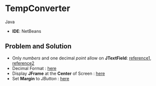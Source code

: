 # TempConverter
Java

- **IDE**: NetBeans

## Problem and Solution
- Only *numbers* and one decimal *point* allow on **JTextField**: [reference1](https://youtu.be/OVaGcvuNVxk?si=Pwd0dGsDjSwKk5QX), [reference2](https://www.tutorialspoint.com/how-can-we-make-jtextfield-accept-only-numbers-in-java)
- Decimal Format : [here](https://mkyong.com/java/java-display-double-in-2-decimal-points/)
- Display **JFrame** at the **Center** of Screen : [here](https://www.tutorialspoint.com/how-to-display-a-jframe-to-the-center-of-a-screen-in-java)
- Set **Margin** to *JButton* : [here](https://www.tutorialspoint.com/how-can-we-set-the-margin-to-a-jbutton-in-java)